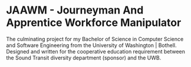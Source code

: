 # JAAWM - Journeyman And Apprentice Workforce Manipulator

The culminating project for my Bachelor of Science in Computer Science and Software Engineering from the University of Washington | Bothell.  Designed and written for the cooperative education requirement between the Sound Transit diversity department (sponsor) and the UWB.
